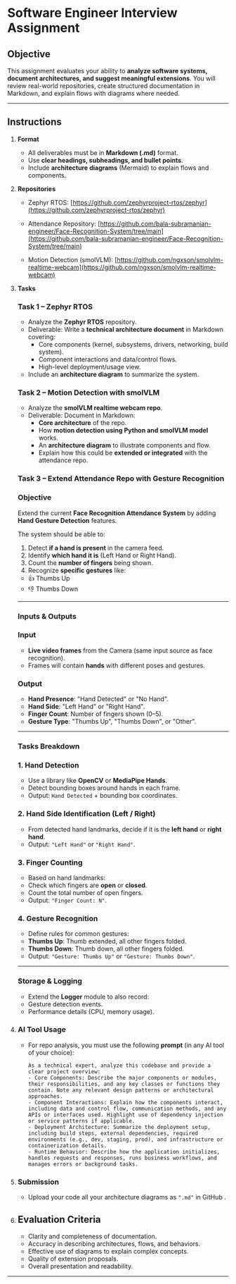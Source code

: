 # Software Engineer Interview Assignment

## Objective
This assignment evaluates your ability to **analyze software systems, document architectures, and suggest meaningful extensions**. You will review real-world repositories, create structured documentation in Markdown, and explain flows with diagrams where needed.

---

## Instructions

1. **Format**
   - All deliverables must be in **Markdown (.md)** format.
   - Use **clear headings, subheadings, and bullet points**.
   - Include **architecture diagrams** (Mermaid) to explain flows and components.

2. **Repositories**
   - Zephyr RTOS: [https://github.com/zephyrproject-rtos/zephyr](https://github.com/zephyrproject-rtos/zephyr)  
   - Attendance Repository: [https://github.com/bala-subramanian-engineer/Face-Recognition-System/tree/main](https://github.com/bala-subramanian-engineer/Face-Recognition-System/tree/main)

   - Motion Detection (smolVLM): [https://github.com/ngxson/smolvlm-realtime-webcam](https://github.com/ngxson/smolvlm-realtime-webcam)

3. **Tasks**
   ### Task 1 – Zephyr RTOS
   - Analyze the **Zephyr RTOS** repository.  
   - Deliverable: Write a **technical architecture document** in Markdown covering:  
     - Core components (kernel, subsystems, drivers, networking, build system).  
     - Component interactions and data/control flows.  
     - High-level deployment/usage view.  
   - Include an **architecture diagram** to summarize the system.

   ### Task 2 – Motion Detection with smolVLM
   - Analyze the **smolVLM realtime webcam repo**.  
   - Deliverable: Document in Markdown:  
     - **Core architecture** of the repo.  
     - How **motion detection using Python and smolVLM model** works.  
     - An **architecture diagram** to illustrate components and flow.  
     - Explain how this could be **extended or integrated** with the attendance repo.

    ### Task 3 – Extend Attendance Repo with Gesture Recognition

    ### Objective
    Extend the current **Face Recognition Attendance System** by adding **Hand Gesture Detection** features.

    The system should be able to:
    1. Detect **if a hand is present** in the camera feed.
    2. Identify **which hand it is** (Left Hand or Right Hand).
    3. Count the **number of fingers** being shown.
    4. Recognize **specific gestures** like:
    - 👍 Thumbs Up
    - 👎 Thumbs Down

    ---

    ### Inputs & Outputs

    ### Input
    - **Live video frames** from the Camera (same input source as face recognition).
    - Frames will contain **hands** with different poses and gestures.

    ### Output
    - **Hand Presence**: "Hand Detected" or "No Hand".
    - **Hand Side**: "Left Hand" or "Right Hand".
    - **Finger Count**: Number of fingers shown (0–5).
    - **Gesture Type**: "Thumbs Up", "Thumbs Down", or "Other".

    ---

    ### Tasks Breakdown

    ### 1. Hand Detection
    - Use a library like **OpenCV** or **MediaPipe Hands**.
    - Detect bounding boxes around hands in each frame.
    - Output: `Hand Detected` + bounding box coordinates.

    ### 2. Hand Side Identification (Left / Right)
    - From detected hand landmarks, decide if it is the **left hand** or **right hand**.
    - Output: `"Left Hand"` or `"Right Hand"`.

    ### 3. Finger Counting
    - Based on hand landmarks:
    - Check which fingers are **open** or **closed**.
    - Count the total number of open fingers.
    - Output: `"Finger Count: N"`.

    ### 4. Gesture Recognition
    - Define rules for common gestures:
    - **Thumbs Up**: Thumb extended, all other fingers folded.
    - **Thumbs Down**: Thumb down, all other fingers folded.
    - Output: `"Gesture: Thumbs Up"` or `"Gesture: Thumbs Down"`.

    ---

    ### Storage & Logging

    - Extend the **Logger** module to also record:
    - Gesture detection events.
    - Performance details (CPU, memory usage).


4. ### AI Tool Usage
   - For repo analysis, you must use the following **prompt** (in any AI tool of your choice):

     ```
     As a technical expert, analyze this codebase and provide a clear project overview:
     - Core Components: Describe the major components or modules, their responsibilities, and any key classes or functions they contain. Note any relevant design patterns or architectural approaches.
     - Component Interactions: Explain how the components interact, including data and control flow, communication methods, and any APIs or interfaces used. Highlight use of dependency injection or service patterns if applicable.
     - Deployment Architecture: Summarize the deployment setup, including build steps, external dependencies, required environments (e.g., dev, staging, prod), and infrastructure or containerization details.
     - Runtime Behavior: Describe how the application initializes, handles requests and responses, runs business workflows, and manages errors or background tasks.
     ```

5. ### Submission 
   - Upload your code all your architecture diagrams as `".md"` in GitHub .  

6. ## Evaluation Criteria
   - Clarity and completeness of documentation.  
   - Accuracy in describing architectures, flows, and behaviors.  
   - Effective use of diagrams to explain complex concepts.  
   - Quality of extension proposals.  
   - Overall presentation and readability.  



---

